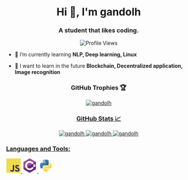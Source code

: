 <h1 align="center">Hi 👋, I'm gandolh</h1>
<h3 align="center">A student that likes coding. </h3>

<p align="center"> <img src="https://avatars.githubusercontent.com/u/29356778?s=400&amp;u=501096d4e2dcd6a5e71d498b1c8074bfa7f4986e&amp;v=4" alt="Profile Views" /> </p>

- 📘 I’m currently learning **NLP, Deep learning, Linux**

- 🔮 I want to learn in the future **Blockchain, Decentralized application, Image recognition**

<h3 align="center">GitHub Trophies 🏆</h3>
<p align="center">
<a href="https://github.com/ryo-ma/github-profile-trophy"><img src="https://github-profile-trophy.vercel.app/?username=gandolh&theme=gruvbox&no-bg=false&margin-w=15&margin-h=15&row=2&column=3&no-frame=true&rank=SECRET,SSS,SS,S,AAA,AA,A,B,C,UNKNOWN" alt="gandolh" />
</p>

<h3 align="center">GitHub Stats &#x1f4c8;</h3>
<p align="center">
<img src="https://github-readme-stats.vercel.app/api?username=gandolh&theme=gruvbox&show_icons=true" alt="gandolh" width="350" height="140"/>
<img src="https://github-readme-stats.vercel.app/api/top-langs?username=gandolh&theme=gruvbox&layout=compact&exclude_repo=Random_Casualtiess_Old&hide=html,css&langs_count=6" alt="gandolh" width="350" height="140"/>
<img src="https://github-readme-streak-stats.herokuapp.com/?user=gandolh&theme=gruvbox" alt="gandolh" width="350" height="140"/>
</p>

<h3 align="left">Languages and Tools:</h3>
<p align="left">
        <a href="https://developer.mozilla.org/en-US/docs/Web/JavaScript" target="_blank">
        <img src="https://raw.githubusercontent.com/devicons/devicon/master/icons/javascript/javascript-original.svg" alt="javascript" width="40" height="40"/>
    </a>
    <a href="https://www.w3schools.com/cs/" target="_blank">
        <img src="https://raw.githubusercontent.com/devicons/devicon/master/icons/csharp/csharp-original.svg" alt="C#" width="40" height="40"/>
    </a> 
        <a href="" target="_blank">
        <img src="https://raw.githubusercontent.com/devicons/devicon/master/icons/python/python-original.svg" alt="python" width="40" height="40"/>
    </a> 

</p>
